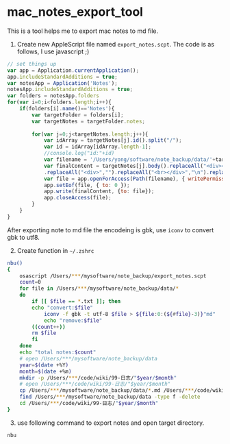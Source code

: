 # mac_notes_export_tool
This is a tool helps me to export mac notes to md file.  

1. Create new AppleScript file named `export_notes.scpt`. The code is as follows, I use javascript ;)
```javascript
// set things up 
var app = Application.currentApplication(); 
app.includeStandardAdditions = true; 
var notesApp = Application('Notes'); 
notesApp.includeStandardAdditions = true;
var folders = notesApp.folders
for(var i=0;i<folders.length;i++){
	if(folders[i].name()=='Notes'){
		var targetFolder = folders[i];
		var targetNotes = targetFolder.notes;
		
		for(var j=0;j<targetNotes.length;j++){
		    var idArray = targetNotes[j].id().split("/");
			var id = idArray[idArray.length-1];
			//console.log("id:"+id)
			var filename = '/Users/yong/software/note_backup/data/'+targetNotes[j].name().split(' ')[0].replaceAll('-','')+'_'+id+'.txt';
			var finalContent = targetNotes[j].body().replaceAll("<div><h1>","# ").replaceAll("</h1></div>","\n")
			.replaceAll("<div>","").replaceAll("<br></div>","\n").replaceAll("</div>","\n").replaceAll("<br>","\n").replaceAll('\u2026',"...")
			var file = app.openForAccess(Path(filename), { writePermission: true });
    		app.setEof(file, { to: 0 });
    		app.write(finalContent, {to: file});
    		app.closeAccess(file);
		}		
	}
}

```

After exporting note to md file the encodeing is gbk, use `iconv` to convert gbk to utf8.

2. Create function in `~/.zshrc`
```bash
nbu()
{
    osascript /Users/***/mysoftware/note_backup/export_notes.scpt
    count=0
    for file in /Users/***/mysoftware/note_backup/data/*
    do
        if [[ $file == *.txt ]]; then
	    echo "convert:$file"
            iconv -f gbk -t utf-8 $file > ${file:0:(${#file}-3)}"md"
            echo "remove:$file"
	    ((count++))
	    rm $file
        fi
    done
    echo "total notes:$count"
    # open /Users/***/mysoftware/note_backup/data
    year=$(date +%Y)
    month=$(date +%m)
    mkdir -p /Users/***/code/wiki/99-日志/"$year/$month"
    # open /Users/***/code/wiki/99-日志/"$year/$month"
    cp /Users/***/mysoftware/note_backup/data/*.md /Users/***/code/wiki/99-日志/"$year/$month"
    find /Users/***/mysoftware/note_backup/data -type f -delete
    cd /Users/***/code/wiki/99-日志/"$year/$month"
}
```

3. use following command to export notes and open target directory.
```bash
nbu
```
